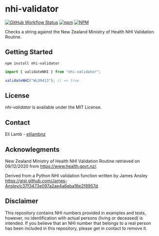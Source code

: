 # nhi-validator

[![GitHub Workflow Status](https://img.shields.io/github/workflow/status/elilambnz/nhi-validator/Tests?style=flat-square)](https://github.com/elilambnz/nhi-validator/actions?query=workflow%3ATests+branch%3Amain)
[![npm](https://img.shields.io/npm/v/nhi-validator?style=flat-square)](https://www.npmjs.com/package/nhi-validator)
[![NPM](https://img.shields.io/npm/l/nhi-validator?style=flat-square)](https://github.com/elilambnz/nhi-validator/blob/main/LICENSE.md)

Checks a string against the New Zealand Ministry of Health NHI Validation Routine.

## Getting Started

```
npm install nhi-validator
```

```js
import { validateNHI } from "nhi-validator";

validateNHI("WLD9413"); // => true
```

## License

_nhi-validator_ is available under the MIT License.

## Contact

Eli Lamb - [elilambnz](https://github.com/elilambnz)

## Acknowlegments

New Zealand Ministry of Health NHI Validation Routine retrieved on 09/12/2020 from https://www.health.govt.nz/.

Derived from a Python NHI validation function written by James Ansley https://gist.github.com/James-Ansley/c37f3473e097a2ae4a6eba16e2f8957d.

## Disclaimer

This repository contains NHI numbers provided in examples and tests, however, no identification with actual persons (living or deceased) is intended. If you believe that an NHI number that belongs to a real person has been included in this repository, please get in contact to remove it.
